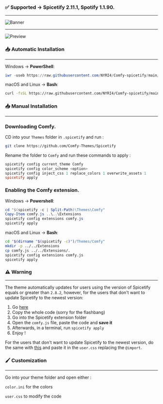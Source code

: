### ✅ Supported -> Spicetify 2.11.1, Spotify 1.1.90.

---

![Banner](https://comfy-themes.github.io/Spicetify/banner.png)

---

![Preview](https://comfy-themes.github.io/Spicetify/Comfy/preview/preview.png)

### 📥 Automatic Installation

---

Windows -> **PowerShell**:

```powershell
iwr -useb https://raw.githubusercontent.com/NYRI4/Comfy-spicetify/main/install.ps1 | iex
```

macOS and Linux -> **Bash**:

```bash
curl -fsSL https://raw.githubusercontent.com/NYRI4/Comfy-spicetify/main/install.sh | sh
```

### 📥 Manual Installation

---

### Downloading Comfy.

CD into your `Themes` folder in `.spicetify` and run :

```sh
git clone https://github.com/Comfy-Themes/Spicetify
```

Rename the folder to `Comfy` and run these commands to apply :

```powershell
spicetify config current_theme Comfy
spicetify config color_scheme <option>
spicetify config inject_css 1 replace_colors 1 overwrite_assets 1
spicetify apply
```

### Enabling the Comfy extension.

Windows -> **Powershell**:

```powershell
cd "$(spicetify -c | Split-Path)\Themes\Comfy"
Copy-Item comfy.js ..\..\Extensions
spicetify config extensions comfy.js
spicetify apply
```

macOS and Linux -> **Bash**:

```bash
cd "$(dirname "$(spicetify -c)")/Themes/Comfy"
mkdir -p ../../Extensions
cp comfy.js ../../Extensions/.
spicetify config extensions comfy.js
spicetify apply
```

### ⚠️️ Warning

---

The theme automatically updates for users using the version of Spicetify equals or greater than `2.8.2`, however, for the users that don't want to update Spicetify to the newest version:

1. Go [here](https://comfy-themes.github.io/Spicetify/Comfy/comfy.script.js)
2. Copy the whole code (sorry for the flashbang)
3. Go into the Spicetify extension folder
4. Open the `comfy.js` file, paste the code and **save it**
5. Afterwards, in a terminal, run `spicetify apply`
6. Enjoy !

For the users that don't want to update Spicetify to the newest version, do the same with [this](https://comfy-themes.github.io/Spicetify/Comfy/app.css) and paste it in the `user.css` replacing the `@import`.

### 🖌️ Customization

---

Go into your theme folder and open either :

`color.ini` for the colors

`user.css` to modify the code
